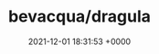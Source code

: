 ---
title: "bevacqua/dragula"
link: "https://github.com/bevacqua/dragula"
date: "2021-12-01 18:31:53 +0000"
description: ":ok_hand: Drag and drop so simple it hurts"
category: "github"
---